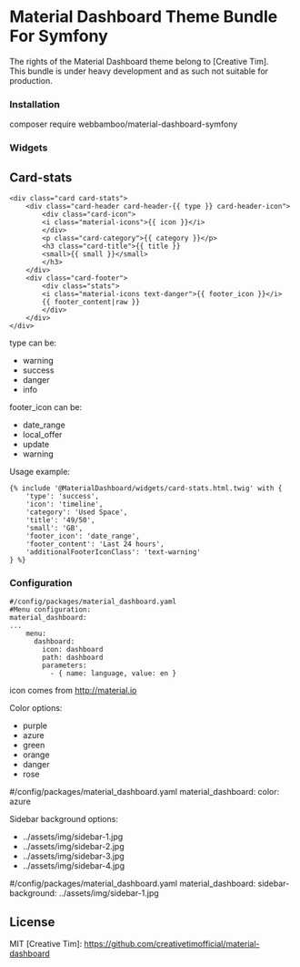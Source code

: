 
# Material Dashboard Theme Bundle For Symfony 
The rights of the Material Dashboard theme belong to [Creative Tim].  
This bundle is under heavy development and as such not suitable for production.
### Installation
composer require webbamboo/material-dashboard-symfony

### Widgets
## Card-stats

    <div class="card card-stats">
        <div class="card-header card-header-{{ type }} card-header-icon">
            <div class="card-icon">
            <i class="material-icons">{{ icon }}</i>
            </div>
            <p class="card-category">{{ category }}</p>
            <h3 class="card-title">{{ title }}
            <small>{{ small }}</small>
            </h3>
        </div>
        <div class="card-footer">
            <div class="stats">
            <i class="material-icons text-danger">{{ footer_icon }}</i>
            {{ footer_content|raw }}
            </div>
        </div>
    </div>

type can be: 
 - warning
 - success
 - danger
 - info


footer_icon can be: 
 - date_range
 - local_offer
 - update
 - warning

Usage example:

    {% include '@MaterialDashboard/widgets/card-stats.html.twig' with {
        'type': 'success', 
        'icon': 'timeline', 
        'category': 'Used Space', 
        'title': '49/50', 
        'small': 'GB', 
        'footer_icon': 'date_range', 
        'footer_content': 'Last 24 hours',
        'additionalFooterIconClass': 'text-warning'
    } %}

### Configuration

    #/config/packages/material_dashboard.yaml
    #Menu configuration:
    material_dashboard:
    ...
        menu:
          dashboard:
            icon: dashboard
            path: dashboard
            parameters:
              - { name: language, value: en }

icon comes from http://material.io


Color options:
 - purple
 - azure
 - green
 - orange
 - danger
 - rose

#/config/packages/material_dashboard.yaml
material_dashboard:
	color: azure

Sidebar background options: 

 - ../assets/img/sidebar-1.jpg
 - ../assets/img/sidebar-2.jpg
 - ../assets/img/sidebar-3.jpg
 - ../assets/img/sidebar-4.jpg

#/config/packages/material_dashboard.yaml
material_dashboard:
	sidebar-background: ../assets/img/sidebar-1.jpg

License
----

MIT
    [Creative Tim]: https://github.com/creativetimofficial/material-dashboard

